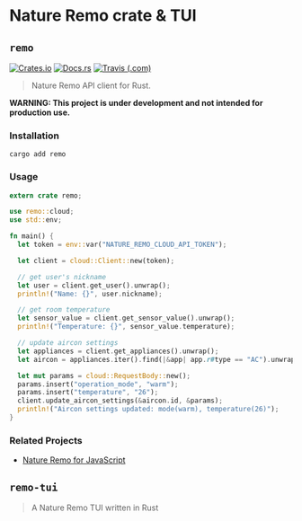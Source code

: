 # Nature Remo crate & TUI

## `remo`

[![Crates.io](https://img.shields.io/crates/v/remo)](https://crates.io/crates/remo)
[![Docs.rs](https://docs.rs/remo/badge.svg)](https://docs.rs/remo)
[![Travis (.com)](https://img.shields.io/travis/com/uetchy/nature-remo-rs)](https://travis-ci.com/uetchy/nature-remo-rs)

> Nature Remo API client for Rust.

**WARNING: This project is under development and not intended for production use.**

### Installation

```
cargo add remo
```

### Usage

```rust
extern crate remo;

use remo::cloud;
use std::env;

fn main() {
  let token = env::var("NATURE_REMO_CLOUD_API_TOKEN");

  let client = cloud::Client::new(token);

  // get user's nickname
  let user = client.get_user().unwrap();
  println!("Name: {}", user.nickname);

  // get room temperature
  let sensor_value = client.get_sensor_value().unwrap();
  println!("Temperature: {}", sensor_value.temperature);

  // update aircon settings
  let appliances = client.get_appliances().unwrap();
  let aircon = appliances.iter().find(|&app| app.r#type == "AC").unwrap();

  let mut params = cloud::RequestBody::new();
  params.insert("operation_mode", "warm");
  params.insert("temperature", "26");
  client.update_aircon_settings(&aircon.id, &params);
  println!("Aircon settings updated: mode(warm), temperature(26)");
}
```

### Related Projects

- [Nature Remo for JavaScript](https://github.com/nature-remo/nature-remo)

## `remo-tui`

> A Nature Remo TUI written in Rust
